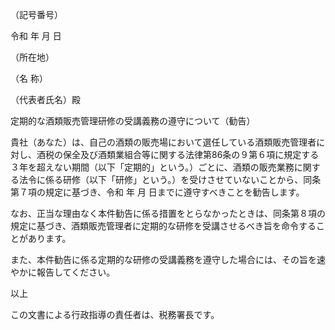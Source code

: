 （記号番号）

令和 年 月 日

（所在地）

（名 称）

（代表者氏名）殿

定期的な酒類販売管理研修の受講義務の遵守について（勧告）

貴社（あなた）は、自己の酒類の販売場において選任している酒類販売管理者に対し、酒税の保全及び酒類業組合等に関する法律第86条の９第６項に規定する３年を超えない期間（以下「定期的」という。）ごとに、酒類の販売業務に関する法令に係る研修（以下「研修」という。）を受けさせていないことから、同条第７項の規定に基づき、令和 年 月 日までに遵守すべきことを勧告します。

なお、正当な理由なく本件勧告に係る措置をとらなかったときは、同条第８項の規定に基づき、酒類販売管理者に定期的な研修を受講させるべき旨を命令することがあります。

また、本件勧告に係る定期的な研修の受講義務を遵守した場合には、その旨を速やかに報告してください。

以上

この文書による行政指導の責任者は、税務署長です。
